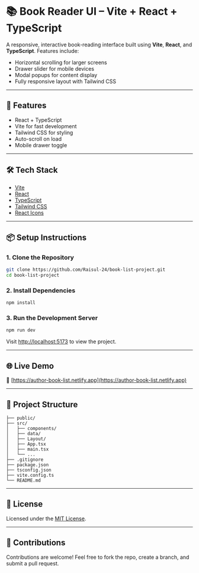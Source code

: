 # 📚 Book Reader UI – Vite + React + TypeScript

A responsive, interactive book-reading interface built using **Vite**, **React**, and **TypeScript**. Features include:

- Horizontal scrolling for larger screens  
- Drawer slider for mobile devices  
- Modal popups for content display  
- Fully responsive layout with Tailwind CSS  

---

## 🚀 Features

- React + TypeScript  
- Vite for fast development  
- Tailwind CSS for styling  
- Auto-scroll on load  
- Mobile drawer toggle  

---

## 🛠️ Tech Stack

- [Vite](https://vitejs.dev/)  
- [React](https://react.dev/)  
- [TypeScript](https://www.typescriptlang.org/)  
- [Tailwind CSS](https://tailwindcss.com/)  
- [React Icons](https://react-icons.github.io/react-icons/)  

---

## 📦 Setup Instructions

### 1. Clone the Repository

```bash
git clone https://github.com/Raisul-24/book-list-project.git
cd book-list-project
```

### 2. Install Dependencies

```bash
npm install
```

### 3. Run the Development Server

```bash
npm run dev
```

Visit [http://localhost:5173](http://localhost:5173) to view the project.

---

## 🌐 Live Demo

🔗 [https://author-book-list.netlify.app](https://author-book-list.netlify.app)

---

## 📁 Project Structure

```
├── public/
├── src/
│   ├── components/
│   ├── data/
│   ├── Layout/
│   ├── App.tsx
│   ├── main.tsx
│   └── ...
├── .gitignore
├── package.json
├── tsconfig.json
├── vite.config.ts
└── README.md
```

---

## 📄 License

Licensed under the [MIT License](LICENSE).

---

## 🙌 Contributions

Contributions are welcome! Feel free to fork the repo, create a branch, and submit a pull request.
